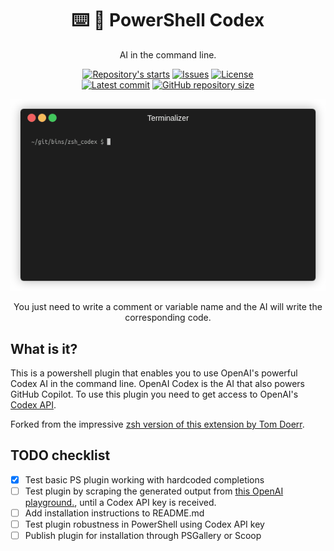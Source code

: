 <h1 align="center">⌨️ 🦾 PowerShell Codex</h1>

<p align="center">
    AI in the command line.
</p>

<p align="center">
    <a href="https://github.com/rishi255/posh_codex/stargazers"
        ><img
            src="https://img.shields.io/github/stars/rishi255/posh_codex?colorA=2c2837&style=for-the-badge&logo=starship style=flat-square"
            alt="Repository's starts"
    /></a>
    <a href="https://github.com/rishi255/posh_codex/issues"
        ><img
            src="https://img.shields.io/github/issues-raw/rishi255/posh_codex?colorA=2c2837&style=for-the-badge&logo=starship style=flat-square"
            alt="Issues"
    /></a>
    <a href="https://github.com/rishi255/posh_codex/blob/main/LICENSE"
        ><img
            src="https://img.shields.io/github/license/rishi255/posh_codex?colorA=2c2837&style=for-the-badge&logo=starship style=flat-square"
            alt="License"
    /><br />
    <a href="https://github.com/rishi255/posh_codex/commits/main"
  ><img
   src="https://img.shields.io/github/last-commit/rishi255/posh_codex/main?colorA=2c2837&style=for-the-badge&logo=starship style=flat-square"
   alt="Latest commit"
    /></a>
    <a href="https://github.com/rishi255/posh_codex"
        ><img
            src="https://img.shields.io/github/repo-size/rishi255/posh_codex?colorA=2c2837&style=for-the-badge&logo=starship style=flat-square"
            alt="GitHub repository size"
    /></a>
</p>

<p align="center">
    <img src='https://raw.githubusercontent.com/tom-doerr/bins/main/zsh_codex/zc4.gif'>
    <p align="center">
        You just need to write a comment or variable name and the AI will write the corresponding code.
    </p>
</p>

## What is it?

This is a powershell plugin that enables you to use OpenAI's powerful Codex AI in the command line. OpenAI Codex is the AI that also powers GitHub Copilot.
To use this plugin you need to get access to OpenAI's [Codex API](https://openai.com/blog/openai-codex/).

Forked from the impressive [zsh version of this extension by Tom Doerr](https://github.com/tom-doerr/zsh_codex).

## TODO checklist

- [x] Test basic PS plugin working with hardcoded completions
- [ ] Test plugin by scraping the generated output from [this OpenAI playground.](https://beta.openai.com/playground/p/default-text-to-command), until a Codex API key is received.
- [ ] Add installation instructions to README.md
- [ ] Test plugin robustness in PowerShell using Codex API key
- [ ] Publish plugin for installation through PSGallery or Scoop

<!-- 1. Install the OpenAI package.

pip3 install openai
```

2. Download the posh plugin.

```
    $ git clone https://github.com/rishi255/posh_codex.git ~/.oh-my-posh/custom/plugins/
```

3. Add the following to your `.poshrc` file.

Using oh-my-posh:

```
    plugins=(posh_codex)
    bindkey '^X' create_completion
```

Without oh-my-posh:

```
    # in your/custom/path you need to have a "plugins" folder and in there you clone the repository as posh_codex
    export posh_CUSTOM="your/custom/path"
    source "$posh_CUSTOM/plugins/posh_codex/posh_codex.plugin.posh"
    bindkey '^X' create_completion
```

4. Create a file called `openaiapirc` in `~/.config` with your ORGANIZATION_ID and SECRET_KEY.

```
[openai]
organization_id = ...
secret_key = ...
```

5. Run `posh`, start typing and complete it using `^X`!

## Troubleshooting

### Unhandled ZLE widget 'create_completion'

```
posh-syntax-highlighting: unhandled ZLE widget 'create_completion'
posh-syntax-highlighting: (This is sometimes caused by doing `bindkey <keys> create_completion` without creating the 'create_completion' widget with `zle -N` or `zle -C`.)
```

Add the line

```
zle -N create_completion
```

before you call `bindkey` but after loading the plugin (`plugins=(posh_codex)`).

### Already exists and is not an empty directory

```
fatal: destination path '~.oh-my-posh/custom/plugins'
```

Try to download the posh plugin again.

```
git clone https://github.com/rishi255/posh_codex.git ~/.oh-my-posh/custom/plugins/posh_codex
``` -->
